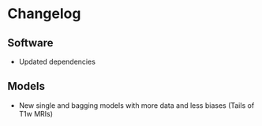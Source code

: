 # Changelog

## Software

* Updated dependencies

## Models

* New single and bagging models with more data and less biases (Tails of T1w MRIs)
